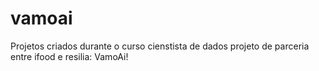 # vamoai
Projetos criados durante o curso cienstista de dados projeto de parceria entre ifood e resilia: VamoAi!
